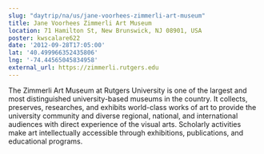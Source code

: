 ```yaml
---
slug: "daytrip/na/us/jane-voorhees-zimmerli-art-museum"
title: Jane Voorhees Zimmerli Art Museum
location: 71 Hamilton St, New Brunswick, NJ 08901, USA
poster: kwscalare622
date: '2012-09-28T17:05:00'
lat: '40.499966352435806'
lng: '-74.44565045834958'
external_url: https://zimmerli.rutgers.edu
---
```


The Zimmerli Art Museum at Rutgers University is one of the largest and most distinguished university-based museums in the country. It collects, preserves, researches, and exhibits world-class works of art to provide the university community and diverse regional, national, and international audiences with direct experience of the visual arts. Scholarly activities make art intellectually accessible through exhibitions, publications, and educational programs.
